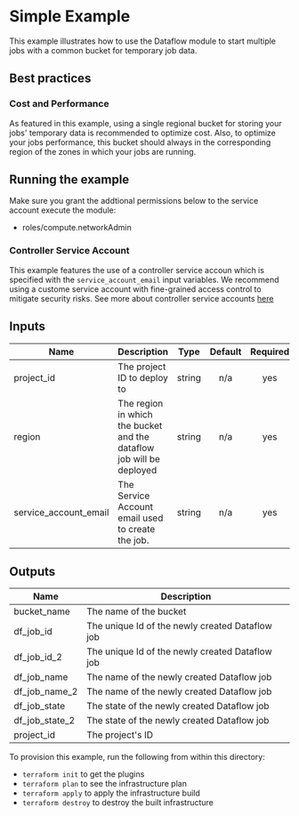 # Simple Example

This example illustrates how to use the Dataflow module to start multiple jobs with a common bucket for temporary job data.


## Best practices

### Cost and Performance
As featured in this example, using a single regional bucket for storing your jobs' temporary data is recommended to optimize cost.
Also, to optimize your jobs performance, this bucket should always in the corresponding region of the zones in which your jobs are running.

## Running the example
Make sure you grant the addtional permissions below to the service account execute the module:

- roles/compute.networkAdmin


### Controller Service Account
This example features the use of a controller service accoun which is specified with the `service_account_email` input variables.
We recommend using a custome service account with fine-grained access control to mitigate security risks. See more about controller service accounts [here](https://cloud.google.com/dataflow/docs/concepts/security-and-permissions#controller_service_account)


[^]: (autogen_docs_start)

## Inputs

| Name | Description | Type | Default | Required |
|------|-------------|:----:|:-----:|:-----:|
| project\_id | The project ID to deploy to | string | n/a | yes |
| region | The region in which the bucket and the dataflow job will be deployed | string | n/a | yes |
| service\_account\_email | The Service Account email used to create the job. | string | n/a | yes |

## Outputs

| Name | Description |
|------|-------------|
| bucket\_name | The name of the bucket |
| df\_job\_id | The unique Id of the newly created Dataflow job |
| df\_job\_id\_2 | The unique Id of the newly created Dataflow job |
| df\_job\_name | The name of the newly created Dataflow job |
| df\_job\_name\_2 | The name of the newly created Dataflow job |
| df\_job\_state | The state of the newly created Dataflow job |
| df\_job\_state\_2 | The state of the newly created Dataflow job |
| project\_id | The project's ID |

[^]: (autogen_docs_end)

To provision this example, run the following from within this directory:
- `terraform init` to get the plugins
- `terraform plan` to see the infrastructure plan
- `terraform apply` to apply the infrastructure build
- `terraform destroy` to destroy the built infrastructure
